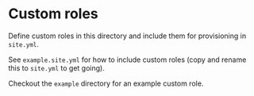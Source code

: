 # Custom roles

Define custom roles in this directory and include them for provisioning in ```site.yml```.

See ```example.site.yml``` for how to include custom roles (copy and rename this to ```site.yml``` to get going).

Checkout the ```example``` directory for an example custom role.